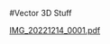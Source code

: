 #Vector 3D Stuff

[IMG_20221214_0001.pdf](https://github.com/MaxTorque50/3D-Printing/files/10258822/IMG_20221214_0001.pdf)
